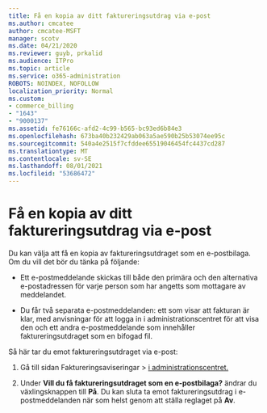 ```yaml
---
title: Få en kopia av ditt faktureringsutdrag via e-post
ms.author: cmcatee
author: cmcatee-MSFT
manager: scotv
ms.date: 04/21/2020
ms.reviewer: guyb, prkalid
ms.audience: ITPro
ms.topic: article
ms.service: o365-administration
ROBOTS: NOINDEX, NOFOLLOW
localization_priority: Normal
ms.custom:
- commerce_billing
- "1643"
- "9000137"
ms.assetid: fe76166c-afd2-4c99-b565-bc93ed6b84e3
ms.openlocfilehash: 673ba40b232429ab063a5ae590b25b53074ee95c
ms.sourcegitcommit: 540a4e2515f7cfddee65519046454fc4437cd287
ms.translationtype: MT
ms.contentlocale: sv-SE
ms.lasthandoff: 08/01/2021
ms.locfileid: "53686472"
---
```

# <a name="receive-copy-of-your-billing-statement-in-email"></a>Få en kopia av ditt faktureringsutdrag via e-post

Du kan välja att få en kopia av faktureringsutdraget som en e-postbilaga. Om du vill det bör du tänka på följande:
  
- Ett e-postmeddelande skickas till både den primära och den alternativa e-postadressen för varje person som har angetts som mottagare av meddelandet.

- Du får två separata e-postmeddelanden: ett som visar att fakturan är klar, med anvisningar för att logga in i administrationscentret för att visa den och ett andra e-postmeddelande som innehåller faktureringsutdraget som en bifogad fil.

Så här tar du emot faktureringsutdraget via e-post:
  
1. Gå till sidan Faktureringsaviseringar  \> [i administrationscentret.](https://go.microsoft.com/fwlink/p/?linkid=853212)

2. Under **Vill du få faktureringsutdraget som en e-postbilaga?** ändrar du växlingsknappen till **På**. Du kan sluta ta emot faktureringsutdrag i e-postmeddelanden när som helst genom att ställa reglaget på **Av**.